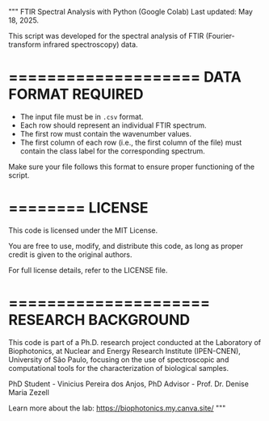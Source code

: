 """
FTIR Spectral Analysis with Python (Google Colab)
Last updated: May 18, 2025.

This script was developed for the spectral analysis of FTIR (Fourier-transform infrared spectroscopy) data.

====================
DATA FORMAT REQUIRED
====================
- The input file must be in `.csv` format.
- Each row should represent an individual FTIR spectrum.
- The first row must contain the wavenumber values.
- The first column of each row (i.e., the first column of the file) must contain the class label for the corresponding spectrum.

Make sure your file follows this format to ensure proper functioning of the script.

========
LICENSE
========
This code is licensed under the MIT License.

You are free to use, modify, and distribute this code, as long as proper credit is given to the original authors.

For full license details, refer to the LICENSE file.

=====================
RESEARCH BACKGROUND
=====================
This code is part of a Ph.D. research project conducted at the Laboratory of Biophotonics,
at Nuclear and Energy Research Institute (IPEN-CNEN), University of São Paulo, 
focusing on the use of spectroscopic and computational tools for the characterization 
of biological samples.

PhD Student - Vinicius Pereira dos Anjos, 
PhD Advisor - Prof. Dr. Denise Maria Zezell

Learn more about the lab: https://biophotonics.my.canva.site/
"""


